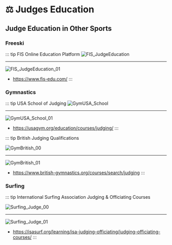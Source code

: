# ⚖ Judges Education

## Judge Education in Other Sports

### Freeski

::: tip FIS Online Education Platform
![FIS_JudgeEducation](/FIS_JudgeEducation.png)

---

![FIS_JudgeEducation_01](/FIS_JudgeEducation_01.png)
- https://www.fis-edu.com/
:::

### Gymnastics

::: tip USA School of Judging
![GymUSA_School](/GymUSA_School.png)

---

![GymUSA_School_01](/GymUSA_School_01.png)

- https://usagym.org/education/courses/judging/
:::


::: tip British Judging Qualifications

![GymBritish_00](/GymBritish_00.png)

---

![GymBritish_01](/GymBritish_01.png)

- https://www.british-gymnastics.org/courses/search/judging
:::

### Surfing

::: tip International Surfing Association Judging & Officiating Courses

![Surfing_Judge_00](/Surfing_Judge_00.png)

---

![Surfing_Judge_01](/Surfing_Judge_01.png)

- https://isasurf.org/learning/isa-judging-officiating/judging-officiating-courses/
:::